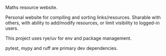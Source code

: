 Maths resource website.

Personal website for compiling and sorting links/resources.
Sharable with others, with ability to add/modify resources, or limit visibility to logged-in users.

This project uses rye/uv for env and package management.

pytest, mypy and ruff are primary dev dependencies.
